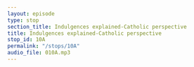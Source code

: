 ```yaml
---
layout: episode
type: stop
section_title: Indulgences explained-Catholic perspective
title: Indulgences explained-Catholic perspective
stop_id: 10A
permalink: "/stops/10A"
audio_file: 010A.mp3
---
```



